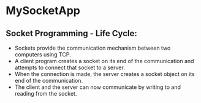 # MySocketApp

## Socket Programming - Life Cycle:

* Sockets provide the communication mechanism between two computers using TCP.
* A client program creates a socket on its end of the communication and attempts to connect that socket to a server.
* When the connection is made, the server creates a socket object on its end of the communication. 
* The client and the server can now communicate by writing to and reading from the socket.
